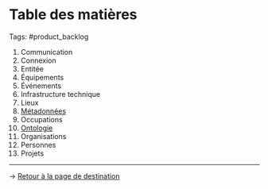 # Table des matières
Tags: #product_backlog

1. Communication
2. Connexion
3. Entitée
4. Équipements
5. Événements
6. Infrastructure technique
7. Lieux
8. [Métadonnées](/product_backlog/metadonnees/index_metadonnees.md)
9. Occupations
10. [Ontologie](/product_backlog/ontologie/index_ontologie.md)
11. Organisations
12. Personnes
13. Projets

---
→ [Retour à la page de destination](/Index.md)